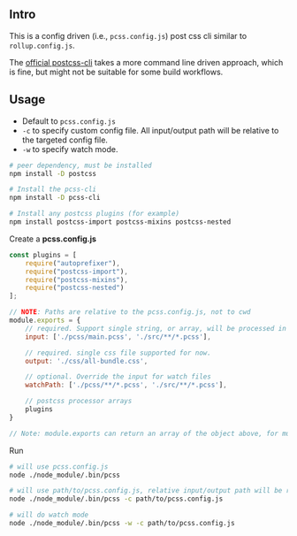 ## Intro

This is a config driven (i.e., `pcss.config.js`) post css cli similar to `rollup.config.js`. 

The [official postcss-cli](https://www.npmjs.com/package/postcss-cli) takes a more command line driven approach, which is fine, but might not be suitable for some build workflows. 

## Usage

- Default to `pcss.config.js`
- `-c` to specify custom config file. All input/output path will be relative to the targeted config file. 
- `-w` to specify watch mode. 


```sh
# peer dependency, must be installed
npm install -D postcss 

# Install the pcss-cli
npm install -D pcss-cli

# Install any postcss plugins (for example)
npm install postcss-import postcss-mixins postcss-nested
```

Create a **pcss.config.js**



```js
const plugins = [
	require("autoprefixer"),
	require("postcss-import"),
	require("postcss-mixins"),
	require("postcss-nested")
];

// NOTE: Paths are relative to the pcss.config.js, not to cwd
module.exports = {
	// required. Support single string, or array, will be processed in order
	input: ['./pcss/main.pcss', './src/**/*.pcss'], 

	// required. single css file supported for now. 
	output: './css/all-bundle.css',

	// optional. Override the input for watch files
	watchPath: ['./pcss/**/*.pcss', './src/**/*.pcss'],

	// postcss processor arrays
	plugins
}

// Note: module.exports can return an array of the object above, for multiple processing units.
```

Run

```sh
# will use pcss.config.js
node ./node_module/.bin/pcss

# will use path/to/pcss.config.js, relative input/output path will be relative to path/to/
node ./node_module/.bin/pcss -c path/to/pcss.config.js

# will do watch mode
node ./node_module/.bin/pcss -w -c path/to/pcss.config.js
```